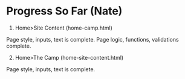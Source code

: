 # Progress So Far  (Nate)

1. Home>Site Content (home-camp.html)
   
Page style, inputs, text is complete.
Page logic, functions, validations complete.

2. Home>The Camp (home-site-content.html)

Page style, inputs, text is complete.
